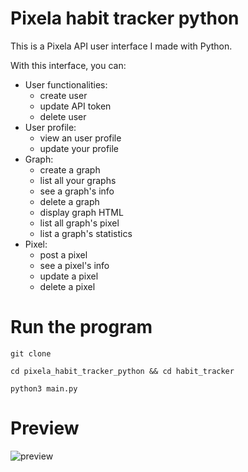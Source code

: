 # Pixela habit tracker python

This is a Pixela API user interface I made with Python.

With this interface, you can:

- User functionalities:
  - create user
  - update API token
  - delete user
- User profile: 
  - view an user profile
  - update your profile
- Graph:
  - create a graph
  - list all your graphs
  - see a graph's info
  - delete a graph
  - display graph HTML
  - list all graph's pixel
  - list a graph's statistics
- Pixel:
  - post a pixel
  - see a pixel's info
  - update a pixel
  - delete a pixel

# Run the program
```commandline
git clone
```
```commandline
cd pixela_habit_tracker_python && cd habit_tracker
```
```commandline
python3 main.py
```

# Preview
![preview](images/pixela_preview.gif "preview of the application")